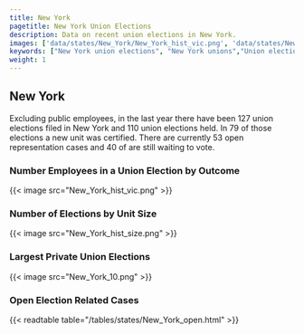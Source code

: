 ```yaml
---
title: New York
pagetitle: New York Union Elections
description: Data on recent union elections in New York.
images: ['data/states/New_York/New_York_hist_vic.png', 'data/states/New_York/New_York_hist_size.png', 'data/states/New_York/New_York_10.png']
keywords: ["New York union elections", "New York unions","Union elections"]
weight: 1
---
```

##  New York

Excluding public employees, in the last year there have been 127 union elections filed in New York and 110 union elections held. In 79 of those elections a new unit was certified. There are currently 53 open representation cases and 40 of are still waiting to vote.

### Number Employees in a Union Election by Outcome
{{< image src="New_York_hist_vic.png" >}}

### Number of Elections by Unit Size
{{< image src="New_York_hist_size.png" >}}

### Largest Private Union Elections
{{< image src="New_York_10.png" >}}

### Open Election Related Cases
{{< readtable table="/tables/states/New_York_open.html" >}}

